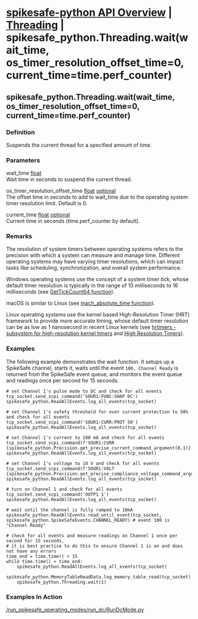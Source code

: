 # [spikesafe-python API Overview](/spikesafe_python_lib_docs/README.md) | [Threading](/spikesafe_python_lib_docs/Threading/README.md) | spikesafe_python.Threading.wait(wait_time, os_timer_resolution_offset_time=0, current_time=time.perf_counter)

## spikesafe_python.Threading.wait(wait_time, os_timer_resolution_offset_time=0, current_time=time.perf_counter)

### Definition
Suspends the current thread for a specified amount of time.

### Parameters
wait_time [float](https://docs.python.org/3/library/functions.html#float)  
Wait time in seconds to suspend the current thread.

os_timer_resolution_offset_time [float](https://docs.python.org/3/library/functions.html#float) [optional](https://docs.python.org/3/library/typing.html#typing.Optional)  
The offset time in seconds to add to wait_time due to the operating system timer resolution limit. Default is 0.

current_time [float](https://docs.python.org/3/library/functions.html#float) [optional](https://docs.python.org/3/library/typing.html#typing.Optional)    
Current time in seconds (time.perf_counter by default).

### Remarks
The resolution of system timers between operating systems refers to the precision with which a system can measure and manage time. Different operating systems may have varying timer resolutions, which can impact tasks like scheduling, synchronization, and overall system performance.

Windows operating systems use the concept of a system timer tick, whose default timer resolution is typically in the range of 10 milliseconds to 16 milliseconds (see [GetTickCount64 function](https://learn.microsoft.com/en-us/windows/win32/api/sysinfoapi/nf-sysinfoapi-gettickcount64)).

macOS is similar to Linux (see [mach_absolute_time function](https://developer.apple.com/documentation/kernel/1462446-mach_absolute_time)).

Linux operating systems use the kernel based High-Resolution Timer (HRT) framework to provide more accurate timing, whose default timer resolution can be as low as 1 nanosecond in recent Linux kernels (see [hrtimers - subsystem for high-resolution kernel timers](https://docs.kernel.org/timers/hrtimers.html) and [High Resolution Timers](https://elinux.org/High_Resolution_Timers#:~:text=Currently%2C%20timers%20in%20Linux%20are,milliseconds%20on%20most%20embedded%20platforms.)).

### Examples
The following example demonstrates the wait function. It setups up a SpikeSafe channel, starts it, waits until the event `100, Channel Ready` is returned from the SpikeSafe event queue, and monitors the event queue and readings once per second for 15 seconds.
```
# set Channel 1's pulse mode to DC and check for all events
tcp_socket.send_scpi_command('SOUR1:FUNC:SHAP DC')    
spikesafe_python.ReadAllEvents.log_all_events(tcp_socket)

# set Channel 1's safety threshold for over current protection to 50% and check for all events
tcp_socket.send_scpi_command('SOUR1:CURR:PROT 50')    
spikesafe_python.ReadAllEvents.log_all_events(tcp_socket) 

# set Channel 1's current to 100 mA and check for all events
tcp_socket.send_scpi_command(f'SOUR1:CURR {spikesafe_python.Precision.get_precise_current_command_argument(0.1)}')         
spikesafe_python.ReadAllEvents.log_all_events(tcp_socket)  

# set Channel 1's voltage to 10 V and check for all events
tcp_socket.send_scpi_command(f'SOUR1:VOLT {spikesafe_python.Precision.get_precise_compliance_voltage_command_argument(20)}')         
spikesafe_python.ReadAllEvents.log_all_events(tcp_socket) 

# turn on Channel 1 and check for all events
tcp_socket.send_scpi_command('OUTP1 1')               
spikesafe_python.ReadAllEvents.log_all_events(tcp_socket)                            

# wait until the channel is fully ramped to 10mA
spikesafe_python.ReadAllEvents.read_until_event(tcp_socket, spikesafe_python.SpikeSafeEvents.CHANNEL_READY) # event 100 is "Channel Ready"

# check for all events and measure readings on Channel 1 once per second for 15 seconds,
# it is best practice to do this to ensure Channel 1 is on and does not have any errors
time_end = time.time() + 15                         
while time.time() < time_end:                       
    spikesafe_python.ReadAllEvents.log_all_events(tcp_socket)
    spikesafe_python.MemoryTableReadData.log_memory_table_read(tcp_socket)
    spikesafe_python.Threading.wait(1)   
```

### Examples In Action
[/run_spikesafe_operating_modes/run_dc/RunDcMode.py](/run_spikesafe_operating_modes/run_dc/RunDcMode.py)
